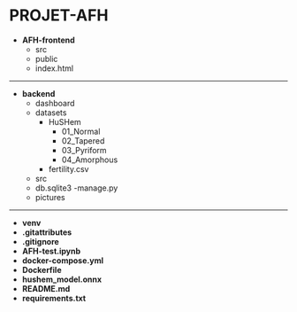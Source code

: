 # PROJET-AFH
- **AFH-frontend**
    - src
    - public
    - index.html
___
- **backend**
    - dashboard
    - datasets
        - HuSHem
            - 01_Normal
            - 02_Tapered
            - 03_Pyriform
            - 04_Amorphous
        - fertility.csv
    - src
    - db.sqlite3
    -manage.py
    - pictures
___
- **venv**
- **.gitattributes**
- **.gitignore**
- **AFH-test.ipynb**
- **docker-compose.yml**
- **Dockerfile**
- **hushem_model.onnx**
- **README.md**
- **requirements.txt**
